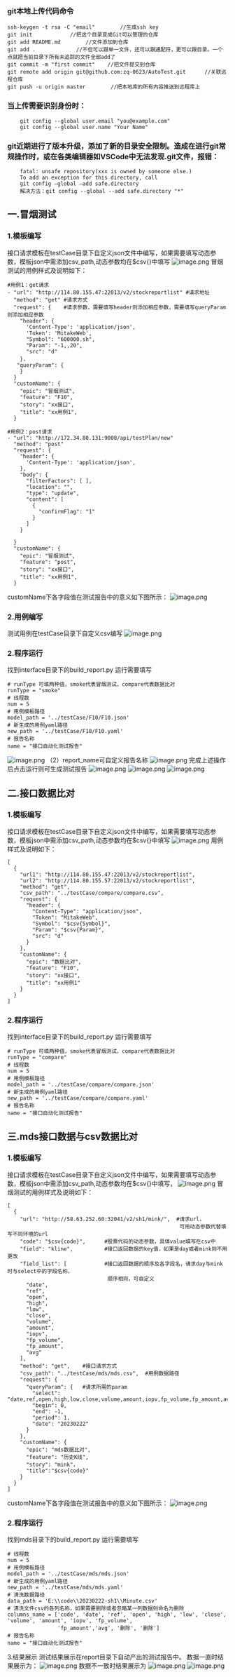 ### git本地上传代码命令
    ssh-keygen -t rsa -C "email"        //生成ssh key
    git init            //把这个目录变成Git可以管理的仓库
    git add README.md        //文件添加到仓库
    git add .             //不但可以跟单一文件，还可以跟通配符，更可以跟目录。一个点就把当前目录下所有未追踪的文件全部add了
    git commit -m "first commit"    //把文件提交到仓库
    git remote add origin git@github.com:zq-0623/AutoTest.git      //关联远程仓库
    git push -u origin master        //把本地库的所有内容推送到远程库上

###  当上传需要识别身份时：
        git config --global user.email "you@example.com"
        git config --global user.name "Your Name"

### git近期进行了版本升级，添加了新的目录安全限制。造成在进行git常规操作时，或在各类编辑器如VSCode中无法发现.git文件，报错：
        fatal: unsafe repository(xxx is owned by someone else.)
        To add an exception for this directory, call
        git config –global –add safe.directory  
        解决方法：git config --global --add safe.directory "*"

## 一.冒烟测试
### 1.模板编写
接口请求模板在testCase目录下自定义json文件中编写，如果需要填写动态参数，模板json中需添加csv_path,动态参数均在$csv{}中填写
![image.png](https://cdn.nlark.com/yuque/0/2023/png/25452916/1676625915197-d7630f73-36eb-491b-a203-81ea2cf2d82b.png#averageHue=%237e784d&clientId=u4c50f125-5bc0-4&from=paste&height=511&id=u624b94ea&name=image.png&originHeight=511&originWidth=1567&originalType=binary&ratio=1&rotation=0&showTitle=false&size=73519&status=done&style=none&taskId=u15ace0ed-b7f5-4cfa-9511-d5eeec96279&title=&width=1567)
冒烟测试的用例样式及说明如下：
```
#用例1：get请求
- "url": "http://114.80.155.47:22013/v2/stockreportlist" #请求地址
  "method": "get" #请求方式
  "request": {    #请求参数，需要填写header则添加相应参数，需要填写queryParam则添加相应参数
    "header": {  
      'Content-Type': 'application/json', 
      'Token': 'MitakeWeb',
      "Symbol": "600000.sh",
      "Param": "-1,,20",
      "src": "d"
    }，
   "queryParam": {
    }
  }
  "customName": {
    "epic": "冒烟测试",
    "feature": "F10",
    "story": "xx接口",
    "title": "xx用例1",
  }

#用例2：post请求
- "url": "http://172.34.80.131:9000/api/testPlan/new"
  "method": "post"
  "request": {
    "header": {
      'Content-Type': 'application/json',
    },
    "body": {    
      "filterFactors": [ ],
      "location": "",
      "type": "update",
      "content": [
        {
          "confirmFlag": "1"
        }
      ]
    }

  }
  "customName": {
    "epic": "冒烟测试",
    "feature": "post",
    "story": "xx接口",
    "title": "xx用例1",
  }

```
customName下各字段值在测试报告中的意义如下图所示：
![image.png](https://cdn.nlark.com/yuque/0/2023/png/25452916/1676451920939-2f46cb6a-b180-4ad0-99c8-0a3eef98e836.png#averageHue=%23f1efea&clientId=uefef8773-1b5e-4&from=paste&height=479&id=HUoYS&name=image.png&originHeight=479&originWidth=1533&originalType=binary&ratio=1&rotation=0&showTitle=false&size=53443&status=done&style=none&taskId=u8a231ac6-c6c6-4950-9f16-22b63a50eb9&title=&width=1533)
### 2.用例编写
测试用例在testCase目录下自定义csv编写
![image.png](https://cdn.nlark.com/yuque/0/2023/png/25452916/1676625774096-f2feece8-ad11-452b-8624-3112e54ec236.png#averageHue=%23927b57&clientId=u4c50f125-5bc0-4&from=paste&height=663&id=u3d5b0b8b&name=image.png&originHeight=663&originWidth=1718&originalType=binary&ratio=1&rotation=0&showTitle=false&size=61079&status=done&style=none&taskId=ue71b63c6-6073-4f21-ac51-899c43a19a9&title=&width=1718)
### 2.程序运行
找到interface目录下的build_report.py
运行需要填写
```
# runType 可填两种值，smoke代表冒烟测试，compare代表数据比对
runType = "smoke"
# 线程数
num = 5
# 用例模板路径
model_path = '../testCase/F10/F10.json'
# 新生成的用例yaml路径
new_path = '../testCase/F10/F10.yaml'
# 报告名称
name = "接口自动化测试报告"
```
![image.png](https://cdn.nlark.com/yuque/0/2023/png/25452916/1676626147802-53d18f05-3ada-4e5c-9083-bb7db2b518bf.png#averageHue=%237d6d4a&clientId=u4c50f125-5bc0-4&from=paste&height=644&id=u320cd7cc&name=image.png&originHeight=644&originWidth=1731&originalType=binary&ratio=1&rotation=0&showTitle=false&size=104168&status=done&style=none&taskId=ubbb62823-9be7-4c5c-983c-b5f20df9ee8&title=&width=1731)
（2）report_name可自定义报告名称
![image.png](https://cdn.nlark.com/yuque/0/2023/png/25452916/1676452412260-e7c37aa4-d815-41f7-a2a0-5ebc1f7cbcea.png#averageHue=%23eae9e9&clientId=uefef8773-1b5e-4&from=paste&height=513&id=u83e43080&name=image.png&originHeight=513&originWidth=1695&originalType=binary&ratio=1&rotation=0&showTitle=false&size=43340&status=done&style=none&taskId=u84222816-e141-451c-a35d-9aba15df080&title=&width=1695)
完成上述操作后点击运行则可生成测试报告
![image.png](https://cdn.nlark.com/yuque/0/2023/png/25452916/1676452640810-4e3871df-9ab5-4a75-9acc-e7cb88d30de7.png#averageHue=%2377744a&clientId=uefef8773-1b5e-4&from=paste&height=514&id=u5c043a21&name=image.png&originHeight=514&originWidth=1318&originalType=binary&ratio=1&rotation=0&showTitle=false&size=70792&status=done&style=none&taskId=u034f81c8-71b8-4922-aa4a-bf5784217ba&title=&width=1318)
![image.png](https://cdn.nlark.com/yuque/0/2023/png/25452916/1676626361915-afb75374-f3ed-47ff-813d-13da5780b230.png#averageHue=%23ebebeb&clientId=u239630ff-e459-4&from=paste&height=881&id=u5e34c21c&name=image.png&originHeight=881&originWidth=1920&originalType=binary&ratio=1&rotation=0&showTitle=false&size=57381&status=done&style=none&taskId=u64f44551-b838-45c8-94b8-84101af7d90&title=&width=1920)
![image.png](https://cdn.nlark.com/yuque/0/2023/png/25452916/1676626348486-785a92ba-2cb7-4fe4-bdb1-50e8a5f039ed.png#averageHue=%23e6e5e4&clientId=u239630ff-e459-4&from=paste&height=725&id=ub4d8c6c6&name=image.png&originHeight=725&originWidth=1718&originalType=binary&ratio=1&rotation=0&showTitle=false&size=143918&status=done&style=none&taskId=ucfd0f4f9-3c02-4a2b-9d40-d705ea07581&title=&width=1718)
## 二.接口数据比对
### 1.模板编写
接口请求模板在testCase目录下自定义json文件中编写，如果需要填写动态参数，模板json中需添加csv_path,动态参数均在$csv{}中填写
![image.png](https://cdn.nlark.com/yuque/0/2023/png/25452916/1676940757597-7536a39c-4c13-45d0-bdf3-6bf1e571566b.png#averageHue=%237c774c&clientId=u63ad9558-d5f4-4&from=paste&height=629&id=u3dbaf0d1&name=image.png&originHeight=629&originWidth=1473&originalType=binary&ratio=1&rotation=0&showTitle=false&size=106648&status=done&style=none&taskId=u38075d5f-4594-4326-9f4d-11509b61889&title=&width=1473)
用例样式及说明如下：
```
[
  {
    "url1": "http://114.80.155.47:22013/v2/stockreportlist",
    "url2": "http://114.80.155.57:22013/v2/stockreportlist",
    "method": "get",
    "csv_path": "../testCase/compare/compare.csv",
    "request": {
      "header": {
        "Content-Type": "application/json",
        "Token": "MitakeWeb",
        "Symbol": "$csv{Symbol}",
        "Param": "$csv{Param}",
        "src": "d"
      }
    },
    "customName": {
      "epic": "数据比对",
      "feature": "F10",
      "story": "xx接口",
      "title": "xx用例1"
    }
  }
]
```
### 2.程序运行
找到interface目录下的build_report.py
运行需要填写
```
# runType 可填两种值，smoke代表冒烟测试，compare代表数据比对
runType = "compare"
# 线程数
num = 5
# 用例模板路径
model_path = '../testCase/compare/compare.json'
# 新生成的用例yaml路径
new_path = '../testCase/compare/compare.yaml'
# 报告名称
name = "接口自动化测试报告"
```
## 三.mds接口数据与csv数据比对
### 1.模板编写
接口请求模板在testCase目录下自定义json文件中编写，如果需要填写动态参数，模板json中需添加csv_path,动态参数均在$csv{}中填写，
![image.png](https://cdn.nlark.com/yuque/0/2023/png/25452916/1677286716537-03e007ad-a20f-4e2e-b486-28993d6af58c.png#averageHue=%232d2b2b&clientId=u273e6aef-7ee7-4&from=paste&height=714&id=uf439260a&name=image.png&originHeight=714&originWidth=1602&originalType=binary&ratio=1&rotation=0&showTitle=false&size=89975&status=done&style=none&taskId=u2d374f84-7223-44d2-8d7e-4f42f2a2276&title=&width=1602)
冒烟测试的用例样式及说明如下：
```
[
  {
    "url": "http://58.63.252.60:32041/v2/sh1/mink/",  #请求url，
                                                       可用动态参数代替填写不同环境的url
    "code": "$csv{code}",      #股票代码的动态参数，具体value填写在csv中
    "field": "kline",          #接口返回数据的key值，如果是day或者mink则不用更改
    "field_list": [            #接口返回数据的顺序及各字段名，请求day与mink时与select中的字段名称，
                                顺序相同，可自定义
      "date",
      "ref",
      "open",
      "high",
      "low",
      "close",
      "volume",
      "amount",
      "iopv",
      "fp_volume",
      "fp_amount",
      "avg"
    ],
    "method": "get",    #接口请求方式
    "csv_path": "../testCase/mds/mds.csv",  #用例数据路径
    "request": {
      "queryParam": {   #请求所需的param
        "select": "date,ref,open,high,low,close,volume,amount,iopv,fp_volume,fp_amount,avg",
        "begin": 0,
        "end": -1,
        "period": 1,
        "date": "20230222"
      }
    },
    "customName": {
      "epic": "mds数据比对",
      "feature": "历史K线",
      "story": "mink"，
      "title":"$csv{code}"
    }
  }
]
```
customName下各字段值在测试报告中的意义如下图所示：
![image.png](https://cdn.nlark.com/yuque/0/2023/png/25452916/1677287587225-ec8321b9-1838-4104-b48b-5f37a8a414e3.png#averageHue=%23eeeae8&clientId=u273e6aef-7ee7-4&from=paste&height=759&id=u9fa02678&name=image.png&originHeight=759&originWidth=1829&originalType=binary&ratio=1&rotation=0&showTitle=false&size=106674&status=done&style=none&taskId=u296a18ae-ef8b-4cf8-9c15-0033eb75eb9&title=&width=1829)
### 2.程序运行
找到mds目录下的build_report.py
运行需要填写
```
# 线程数
num = 5
# 用例模板路径
model_path = '../testCase/mds/mds.json'
# 新生成的用例yaml路径
new_path = '../testCase/mds/mds.yaml'
# 清洗数据路径
data_path = 'E:\\code\\20230222-sh1\\Minute.csv'
# 清洗文件csv的各列名称，如果需要删除或者忽略某一列数据则命名为删除
columns_name = ['code', 'date', 'ref', 'open', 'high', 'low', 'close', 'volume', 'amount', 'iopv', 'fp_volume',
                'fp_amount','avg', '删除', '删除']
# 报告名称
name = "接口自动化测试报告"
```
3.结果展示
测试结果展示在report目录下自动产出的测试报告中。
数据一直时结果展示为：
![image.png](https://cdn.nlark.com/yuque/0/2023/png/25452916/1677288066172-a3fd0111-36c2-4ef3-925c-f4ef06890251.png#averageHue=%23f3f2f0&clientId=u273e6aef-7ee7-4&from=paste&height=586&id=u4f9a3569&name=image.png&originHeight=586&originWidth=1781&originalType=binary&ratio=1&rotation=0&showTitle=false&size=62214&status=done&style=none&taskId=ub34769da-9e35-4500-9ec6-a0233f3caa1&title=&width=1781)
数据不一致时结果展示为
![image.png](https://cdn.nlark.com/yuque/0/2023/png/25452916/1677288209552-69caefd6-ff62-47b0-9205-e7731db62157.png#averageHue=%23fbf7f5&clientId=u273e6aef-7ee7-4&from=paste&height=854&id=uee9b7fe0&name=image.png&originHeight=854&originWidth=1741&originalType=binary&ratio=1&rotation=0&showTitle=false&size=119675&status=done&style=none&taskId=u2efccf85-ba15-4314-9e94-d4d2ac3fd8e&title=&width=1741)
![image.png](https://cdn.nlark.com/yuque/0/2023/png/25452916/1677288247892-686fd466-1356-47b3-b0d3-0f01c5a93958.png#averageHue=%23f1f1f1&clientId=u273e6aef-7ee7-4&from=paste&height=717&id=u52bba5cc&name=image.png&originHeight=717&originWidth=1529&originalType=binary&ratio=1&rotation=0&showTitle=false&size=144709&status=done&style=none&taskId=u8390308b-35a9-4b0f-b0e0-0b8cb1446d0&title=&width=1529)
